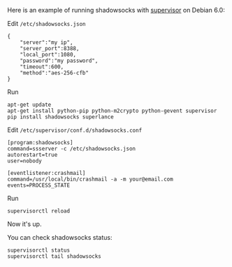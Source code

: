 Here is an example of running shadowsocks with [supervisor](http://supervisord.org/index.html) on Debian 6.0:

Edit `/etc/shadowsocks.json`

```
{
    "server":"my ip",
    "server_port":8388,
    "local_port":1080,
    "password":"my password",
    "timeout":600,
    "method":"aes-256-cfb"
}
```

Run
```
apt-get update
apt-get install python-pip python-m2crypto python-gevent supervisor
pip install shadowsocks superlance
```

Edit `/etc/supervisor/conf.d/shadowsocks.conf`

```
[program:shadowsocks]
command=ssserver -c /etc/shadowsocks.json
autorestart=true
user=nobody

[eventlistener:crashmail]
command=/usr/local/bin/crashmail -a -m your@email.com
events=PROCESS_STATE
```

Run
```
supervisorctl reload
```
Now it's up.

You can check shadowsocks status:
```
supervisorctl status
supervisorctl tail shadowsocks
```